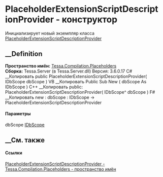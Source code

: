 # PlaceholderExtensionScriptDescriptionProvider - конструктор
Инициализирует новый экземпляр класса
[PlaceholderExtensionScriptDescriptionProvider](T_Tessa_Compilation_Placeholders_PlaceholderExtensionScriptDescriptionProvider.htm)
##  __Definition
 **Пространство имён:**
[Tessa.Compilation.Placeholders](N_Tessa_Compilation_Placeholders.htm)  
 **Сборка:** Tessa.Server (в Tessa.Server.dll) Версия: 3.6.0.17
C# __Копировать
     public PlaceholderExtensionScriptDescriptionProvider(
    	IDbScope dbScope
    )
VB __Копировать
     Public Sub New ( 
    	dbScope As IDbScope
    )
C++ __Копировать
     public:
    PlaceholderExtensionScriptDescriptionProvider(
    	IDbScope^ dbScope
    )
F# __Копировать
     new : 
            dbScope : IDbScope -> PlaceholderExtensionScriptDescriptionProvider
#### Параметры
dbScope [IDbScope](T_Tessa_Platform_Data_IDbScope.htm)
## __См. также
#### Ссылки
[PlaceholderExtensionScriptDescriptionProvider -
](T_Tessa_Compilation_Placeholders_PlaceholderExtensionScriptDescriptionProvider.htm)
[Tessa.Compilation.Placeholders - пространство
имён](N_Tessa_Compilation_Placeholders.htm)
